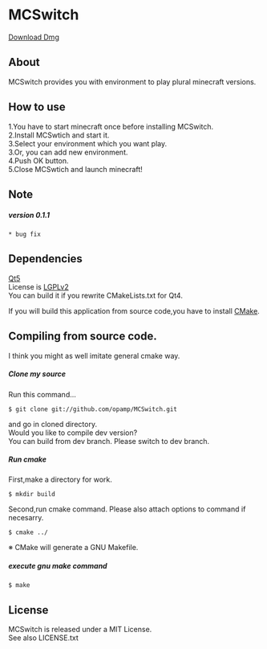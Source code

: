 MCSwitch  
========
  
[Download Dmg](http://dl.dropbox.com/u/23369413/oss/MCSwitch.dmg)  
  
## About   
MCSwitch provides you with environment to play plural minecraft versions.   

## How to use  
1.You have to start minecraft once before installing MCSwitch.  
2.Install MCSwtich and start it.  
3.Select your environment which you want play.  
3.Or, you can add new environment.  
4.Push OK button.  
5.Close MCSwtich and launch minecraft!  
   
## Note  
##### version 0.1.1   

	* bug fix  


## Dependencies   
   
[Qt5](http://qt.nokia.com/)  
License is [LGPLv2](http://www.gnu.org/licenses/lgpl-2.1.html)  
You can build it if you rewrite CMakeLists.txt for Qt4.

If you will build this application from source code,you have to install [CMake](http://www.cmake.org/).  


## Compiling from source code.

I think you might as well imitate general cmake way.   

##### Clone my source  
Run this command...

	$ git clone git://github.com/opamp/MCSwitch.git  

and go in cloned directory.   
Would you like to compile dev version?  
You can build from dev branch. Please switch to dev branch.

##### Run cmake   
First,make a directory for work.  

	$ mkdir build  

Second,run cmake command. Please also attach options to command if necesarry.  

	$ cmake ../  

※ CMake will generate a GNU Makefile.  
##### execute gnu make command  

	$ make  


## License  
MCSwitch is released under a MIT License.   
See also LICENSE.txt   
